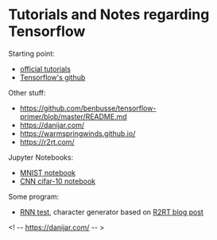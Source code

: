 # Tutorials and Notes regarding Tensorflow

Starting point:
* [official tutorials](https://www.tensorflow.org/tutorials/)
* [Tensorflow's github](https://github.com/tensorflow)

Other stuff:
* https://github.com/benbusse/tensorflow-primer/blob/master/README.md
* https://danijar.com/
* https://warmspringwinds.github.io/
* https://r2rt.com/

Jupyter Notebooks:

* [MNIST notebook](https://github.com/T-B-F/Notes-DL/blob/master/tensorflow/mnist/mnist_tf.ipynb)
* [CNN cifar-10 notebook](https://github.com/T-B-F/Notes-DL/blob/master/tensorflow/cnn/cnn_tf.ipynb)

Some program:

* [RNN test](https://github.com/T-B-F/Notes-DL/tree/master/tensorflow/rnn), character generator based on [R2RT blog post](https://r2rt.com/recurrent-neural-networks-in-tensorflow-ii.html)


<! -- https://danijar.com/ -- >
